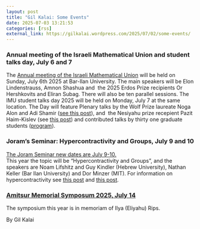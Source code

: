 ```yaml
---
layout: post
title: "Gil Kalai: Some Events"
date: 2025-07-03 13:21:53 
categories: [rss]
external_link: https://gilkalai.wordpress.com/2025/07/02/some-events/
---
```


### Annual meeting of the Israeli Mathematical Union and student talks day, July 6 and 7

The [Annual meeting of the Israeli Mathematical Union](https://www.imu.org.il/imu-meeting-2025) will be held on Sunday, July 6th 2025 at Bar-Ilan University. The main speakers will be Elon Lindenstrauss, Amnon Shashua and  the 2025 Erdos Prize recipients Or Hershkovits and Eliran Subag. There will also be ten parallel sessions. The IMU student talks day 2025 will be held on Monday, July 7 at the same location. The Day will feature Plenary talks by the Wolf Prize laureate Noga Alon and Adi Shamir ([see this post](https://gilkalai.wordpress.com/2024/07/07/noga-alon-and-adi-shamir-won-the-2024-wolf-prize/)), and  the Nesiyahu prize recepient Pazit Haim-Kislev (see [this post](https://gilkalai.wordpress.com/2024/09/23/viterbos-conjecture-was-refuted-by-pazit-haim-kislev-and-yaron-ostrover/)) and contributed talks by thirty one graduate students ([program](http://chrome-extension://efaidnbmnnnibpcajpcglclefindmkaj/https://www.imu.org.il/_files/ugd/24b24c_9549c0b72e014f7daadde556b1969412.pdf)).

### Joram’s Seminar: Hypercontractivity and Groups, July 9 and 10

[The Joram Seminar new dates are July 9-10.](https://mathematics.huji.ac.il/node/3198412)  
This year the topic will be “Hypercontractivity and Groups”, and the speakers are Noam Lifshitz and Guy Kindler (Hebrew University), Nathan Keller (Bar Ilan University) and Dor Minzer (MIT). For information on hypercontractivity see [this post](https://gilkalai.wordpress.com/2020/05/08/to-cheer-you-up-in-difficult-times-3-a-guest-post-by-noam-lifshitz-on-the-new-hypercontractivity-inequality-of-peter-keevash-noam-lifshitz-eoin-long-and-dor-minzer/) and [this post](https://gilkalai.wordpress.com/2020/07/24/noam-lifshitz-a-new-hypercontractivity-inequality-the-proof/).

### [Amitsur Memorial Symposum 2025, July 14](https://math.huji.ac.il/~parzan/Amitsur)

The symposium this year is in memoriam of Ilya (Eliyahu) Rips.

By Gil Kalai
